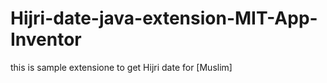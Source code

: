 # Hijri-date-java-extension-MIT-App-Inventor
this is sample extensione to get Hijri date  for [Muslim]
